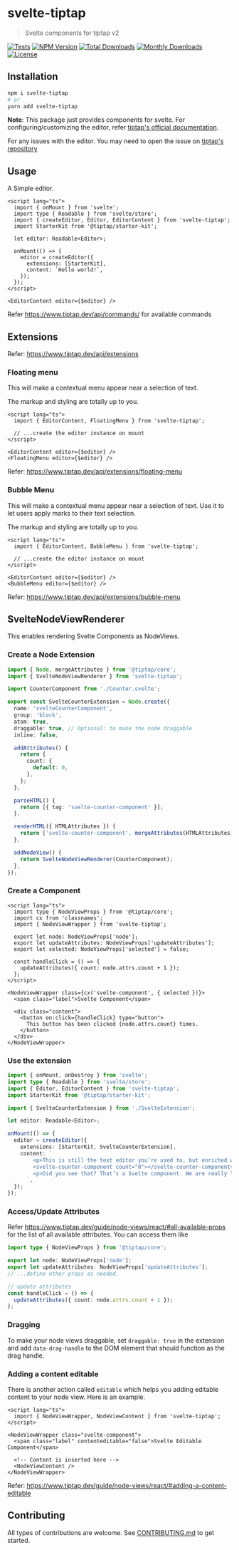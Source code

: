 # svelte-tiptap

> Svelte components for tiptap v2

[![Tests](https://github.com/sibiraj-s/svelte-tiptap/actions/workflows/tests.yml/badge.svg)](https://github.com/sibiraj-s/svelte-tiptap/actions/workflows/tests.yml)
[![NPM Version](https://badgen.net/npm/v/svelte-tiptap)](https://www.npmjs.com/package/svelte-tiptap)
[![Total Downloads](https://badgen.net/npm/dt/svelte-tiptap)](https://www.npmjs.com/package/svelte-tiptap)
[![Monthly Downloads](https://badgen.net/npm/dm/svelte-tiptap)](https://www.npmjs.com/package/svelte-tiptap)
[![License](https://badgen.net/npm/license/svelte-tiptap)](https://github.com/sibiraj-s/svelte-tiptap/blob/master/LICENSE)

## Installation

```bash
npm i svelte-tiptap
# or
yarn add svelte-tiptap
```

**Note**: This package just provides components for svelte. For configuring/customizing the editor, refer [tiptap's official documentation](https://www.tiptap.dev/).

For any issues with the editor. You may need to open the issue on [tiptap's repository](https://github.com/ueberdosis/tiptap/issues)

## Usage

A Simple editor.

```svelte
<script lang="ts">
  import { onMount } from 'svelte';
  import type { Readable } from 'svelte/store';
  import { createEditor, Editor, EditorContent } from 'svelte-tiptap';
  import StarterKit from '@tiptap/starter-kit';

  let editor: Readable<Editor>;

  onMount(() => {
    editor = createEditor({
      extensions: [StarterKit],
      content: `Hello world!`,
    });
  });
</script>

<EditorContent editor={$editor} />
```

Refer https://www.tiptap.dev/api/commands/ for available commands

## Extensions

Refer: https://www.tiptap.dev/api/extensions

### Floating menu

This will make a contextual menu appear near a selection of text.

The markup and styling are totally up to you.

```svelte
<script lang="ts">
  import { EditorContent, FloatingMenu } from 'svelte-tiptap';

  // ...create the editor instance on mount
</script>

<EditorContent editor={$editor} />
<FloatingMenu editor={$editor} />
```

Refer: https://www.tiptap.dev/api/extensions/floating-menu

### Bubble Menu

This will make a contextual menu appear near a selection of text. Use it to let users apply marks to their text selection.

The markup and styling are totally up to you.

```svelte
<script lang="ts">
  import { EditorContent, BubbleMenu } from 'svelte-tiptap';

  // ...create the editor instance on mount
</script>

<EditorContent editor={$editor} />
<BubbleMenu editor={$editor} />
```

Refer: https://www.tiptap.dev/api/extensions/bubble-menu

## SvelteNodeViewRenderer

This enables rendering Svelte Components as NodeViews.

### Create a Node Extension

```ts
import { Node, mergeAttributes } from '@tiptap/core';
import { SvelteNodeViewRenderer } from 'svelte-tiptap';

import CounterComponent from './Counter.svelte';

export const SvelteCounterExtension = Node.create({
  name: 'svelteCounterComponent',
  group: 'block',
  atom: true,
  draggable: true, // Optional: to make the node draggable
  inline: false,

  addAttributes() {
    return {
      count: {
        default: 0,
      },
    };
  },

  parseHTML() {
    return [{ tag: 'svelte-counter-component' }];
  },

  renderHTML({ HTMLAttributes }) {
    return ['svelte-counter-component', mergeAttributes(HTMLAttributes)];
  },

  addNodeView() {
    return SvelteNodeViewRenderer(CounterComponent);
  },
});
```

### Create a Component

```svelte
<script lang="ts">
  import type { NodeViewProps } from '@tiptap/core';
  import cx from 'classnames';
  import { NodeViewWrapper } from 'svelte-tiptap';

  export let node: NodeViewProps['node'];
  export let updateAttributes: NodeViewProps['updateAttributes'];
  export let selected: NodeViewProps['selected'] = false;

  const handleClick = () => {
    updateAttributes({ count: node.attrs.count + 1 });
  };
</script>

<NodeViewWrapper class={cx('svelte-component', { selected })}>
  <span class="label">Svelte Component</span>

  <div class="content">
    <button on:click={handleClick} type="button">
      This button has been clicked {node.attrs.count} times.
    </button>
  </div>
</NodeViewWrapper>
```

### Use the extension

```ts
import { onMount, onDestroy } from 'svelte';
import type { Readable } from 'svelte/store';
import { Editor, EditorContent } from 'svelte-tiptap';
import StarterKit from '@tiptap/starter-kit';

import { SvelteCounterExtension } from './SvelteExtension';

let editor: Readable<Editor>;

onMount(() => {
  editor = createEditor({
    extensions: [StarterKit, SvelteCounterExtension],
    content: `
        <p>This is still the text editor you’re used to, but enriched with node views.</p>
        <svelte-counter-component count="0"></svelte-counter-component>
        <p>Did you see that? That’s a Svelte component. We are really living in the future.</p>
      `,
  });
});
```

### Access/Update Attributes

Refer https://www.tiptap.dev/guide/node-views/react/#all-available-props for the list of all available attributes. You can access them like

```ts
import type { NodeViewProps } from '@tiptap/core';

export let node: NodeViewProps['node'];
export let updateAttributes: NodeViewProps['updateAttributes'];
// ...define other props as needed.

// update attributes
const handleClick = () => {
  updateAttributes({ count: node.attrs.count + 1 });
};
```

### Dragging

To make your node views draggable, set `draggable: true` in the extension and add `data-drag-handle` to the DOM element that should function as the drag handle.

### Adding a content editable

There is another action called `editable` which helps you adding editable content to your node view. Here is an example.

```svelte
<script lang="ts">
  import { NodeViewWrapper, NodeViewContent } from 'svelte-tiptap';
</script>

<NodeViewWrapper class="svelte-component">
  <span class="label" contenteditable="false">Svelte Editable Component</span>

  <!-- Content is inserted here -->
  <NodeViewContent />
</NodeViewWrapper>
```

Refer: https://www.tiptap.dev/guide/node-views/react/#adding-a-content-editable

## Contributing

All types of contributions are welcome. See [CONTRIBUTING.md](./.github/CONTRIBUTING.md) to get started.
